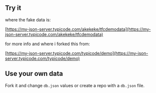 ## Try it

where the fake data is:

[https://my-json-server.typicode.com/akekeke/tfcdemodata](https://my-json-server.typicode.com/akekeke/tfcdemodata)

for more info and where i forked this from:

[https://my-json-server.typicode.com/typicode/demo](https://my-json-server.typicode.com/typicode/demo)


## Use your own data

Fork it and change `db.json` values or create a repo with a `db.json` file.
